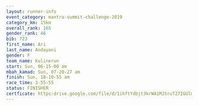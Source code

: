 ```yaml
---
layout: runner-info 
event_category: mantra-summit-challenge-2019 
category_km: 15km 
overall_rank: 165
gender_rank: 46
bib: 723
first_name: Ari
last_name: Andayani
gender: F
team_name: Kulinerun
start: Sun, 06-15-00 am
mbah_kamad: Sun, 07-20-27 am
finish: Sun, 10-10-55 am
race_time: 3-55-55
status: FINISHER
certficate: https:drive.google.com/file/d/1ihftYdbjt3krWA1MJ5ruT27IGUlmsM0w/view?usp=sharing
---
```

